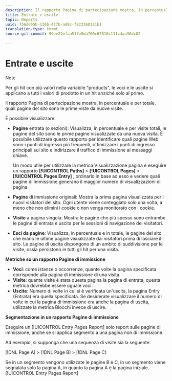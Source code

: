 ```yaml
---
description: Il rapporto Pagina di partecipazione mostra, in percentuale e per totale, quali pagine del sito sono le prime viste da nuove visite.
title: Entrate e uscite
topic: Reports
uuid: 756de55b-136b-427b-a80c-f822260131b1
translation-type: tm+mt
source-git-commit: 99ee24efaa517e8da700c67818c111c4aa90dc02

---
```



# Entrate e uscite

>[!NOTE]
>Per gli hit con più valori nella variabile "products", le voci e le uscite si applicano a tutti i valori di prodotto in un hit anziché solo al primo.

Il rapporto Pagina di partecipazione mostra, in percentuale e per totale, quali pagine del sito sono le prime viste da nuove visite.

È possibile visualizzare:

* **Pagine** entrata (o sezioni): Visualizza, in percentuale e per visite totali, le pagine del sito sono le prime pagine visualizzate da una nuova visita. È possibile utilizzare questo rapporto per identificare quali pagine Web sono i punti di ingresso più frequenti, ottimizzare i punti di ingresso principali sul sito e indirizzare il traffico di immissione ai messaggi chiave.

   Un modo utile per utilizzare la metrica Visualizzazione pagina è eseguire un rapporto **[!UICONTROL Paths]** &gt; **[!UICONTROL Pages]** &gt; **[!UICONTROL Pages Entry]** , ordinarlo in base ad esso e vedere quali pagine di immissione generano il maggior numero di visualizzazioni di pagina.

* **Pagine** di immissione originali: Mostra la prima pagina visualizzata per i nuovi visitatori del sito. Ogni utente viene conteggiato solo una volta, a meno che non elimini i cookie o non venga monitorato con i cookie.
* **Visite** a pagina singola: Mostra le pagine che più spesso sono entrambe le pagine di entrata e uscita per le sessioni di navigazione dei visitatori.
* **Esci da pagine**: Visualizza, in percentuale e in totale, le pagine del sito che erano le ultime pagine visualizzate dai visitatori prima di lasciare il sito. Le pagine di uscita dispongono di un ambito di suddivisione per le visite, ossia persistono in tutti gli hit per una visita.

**Metriche su un rapporto Pagine di immissione**

* **Voci**: come istanze o occorrenze, quante volte la pagina specificata corrisponde alla pagina di immissione di una visita.
* **Visite**: quante visite è stata questa pagina la pagina di entrata, questa metrica dovrebbe essere uguale voci.
* **Uscite**: Numero di volte in cui si è verificata un'uscita, la pagina Entry (Entrata) era quella specificata. Se desiderate visualizzare il numero di volte in cui la pagina di immissione era anche la pagina di uscita, utilizzate la metrica Blocchi invece di uscire.

**Segmentazione in un rapporto Pagine di immissione**

Eseguire un [!UICONTROL Entry Pages Report] solo report sulle pagine di immissione, anche se si applica segmento a una pagina non di immissione.

Ad esempio, si supponga che una sequenza di visite sia la seguente:

[!DNL Page A] &gt; [!DNL Page B] &gt; [!DNL Page C]

Se in un segmento vengono utilizzate le pagine B e C, in un segmento viene segnalata solo la pagina A, in quanto la pagina A è la pagina iniziale. [!UICONTROL Entry Pages Report]
